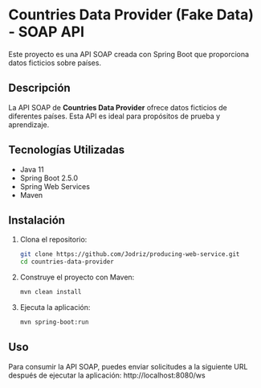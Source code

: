 # Countries Data Provider (Fake Data) - SOAP API

Este proyecto es una API SOAP creada con Spring Boot que proporciona datos ficticios sobre países.

## Descripción

La API SOAP de **Countries Data Provider** ofrece datos ficticios de diferentes países. Esta API es ideal para propósitos de prueba y aprendizaje.

## Tecnologías Utilizadas

- Java 11
- Spring Boot 2.5.0
- Spring Web Services
- Maven


## Instalación

1. Clona el repositorio:
    ```bash
    git clone https://github.com/Jodriz/producing-web-service.git
    cd countries-data-provider
    ```

2. Construye el proyecto con Maven:
    ```bash
    mvn clean install
    ```

3. Ejecuta la aplicación:
    ```bash
    mvn spring-boot:run
    ```

## Uso

Para consumir la API SOAP, puedes enviar solicitudes a la siguiente URL después de ejecutar la aplicación:
http://localhost:8080/ws





